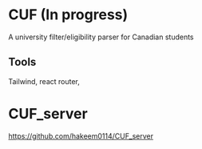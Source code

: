 # CUF (In progress)

A university filter/eligibility parser for Canadian students


## Tools
Tailwind, react router, 


# CUF_server
https://github.com/hakeem0114/CUF_server